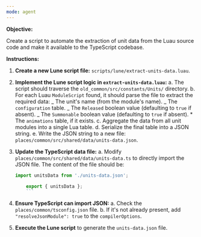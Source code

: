 ```yaml
---
mode: agent
---
```


**Objective:**

Create a script to automate the extraction of unit data from the Luau source code and make it available to the TypeScript codebase.

**Instructions:**

1.  **Create a new Lune script file:** `scripts/lune/extract-units-data.luau`.

2.  **Implement the Lune script logic in `extract-units-data.luau`:**
    a. The script should traverse the `old_common/src/constants/Units/` directory.
    b. For each Luau `ModuleScript` found, it should parse the file to extract the required data:
    _ The unit's name (from the module's name).
    _ The `configuration` table.
    _ The `Released` boolean value (defaulting to `true` if absent).
    _ The `Summonable` boolean value (defaulting to `true` if absent). \* The `animations` table, if it exists.
    c. Aggregate the data from all unit modules into a single Lua table.
    d. Serialize the final table into a JSON string.
    e. Write the JSON string to a new file: `places/common/src/shared/data/units-data.json`.

3.  **Update the TypeScript data file:**
    a. Modify `places/common/src/shared/data/units-data.ts` to directly import the JSON file. The content of the file should be:
    ```typescript
    import unitsData from './units-data.json';

        export { unitsData };
        ```

4.  **Ensure TypeScript can import JSON:**
    a. Check the `places/common/tsconfig.json` file.
    b. If it's not already present, add `"resolveJsonModule": true` to the `compilerOptions`.

5.  **Execute the Lune script** to generate the `units-data.json` file.
